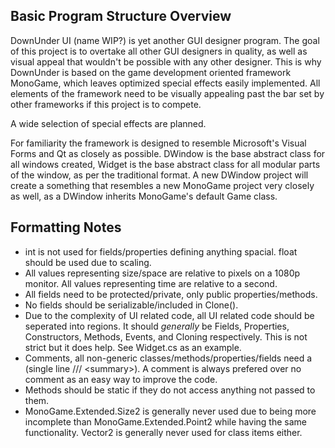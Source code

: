 Basic Program Structure Overview
  - 
  DownUnder UI (name WIP?) is yet another GUI designer program. The goal of this project is to overtake all other GUI designers in quality, as well as visual appeal that wouldn't be possible with any other designer. This is why DownUnder is based on the game development oriented framework MonoGame, which leaves optimized special effects easily implemented. All elements of the framework need to be visually appealing past the bar set by other frameworks if this project is to compete.
  
  A wide selection of special effects are planned.
  
  For familiarity the framework is designed to resemble Microsoft's Visual Forms and Qt as closely as possible. DWindow is the base abstract class for all windows created, Widget is the base abstract class for all modular parts of the window, as per the traditional format. A new DWindow project will create a something that resembles a new MonoGame project very closely as well, as a DWindow inherits MonoGame's default Game class.

Formatting Notes
  -
  - int is not used for fields/properties defining anything spacial. float should be used due to scaling.
  - All values representing size/space are relative to pixels on a 1080p monitor. All values representing time are relative to a second.
  - All fields need to be protected/private, only public properties/methods.
  - No fields should be serializable/included in Clone().
  - Due to the complexity of UI related code, all UI related code should be seperated into regions. It should *generally* be Fields, Properties, Constructors, Methods, Events, and Cloning respectively. This is not strict but it does help. See Widget.cs as an example.
  - Comments, all non-generic classes/methods/properties/fields need a (single line /// \<summary\>). A comment is always prefered over no comment as an easy way to improve the code.
  - Methods should be static if they do not access anything not passed to them.
  - MonoGame.Extended.Size2 is generally never used due to being more incomplete than MonoGame.Extended.Point2 while having the same functionality. Vector2 is generally never used for class items either.
